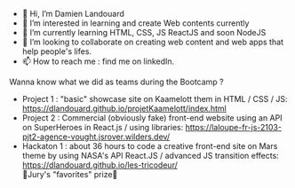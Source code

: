 - 👋 Hi, I’m Damien Landouard
- 👀 I’m interested in learning and create Web contents currently
- 🌱 I’m currently learning HTML, CSS, JS ReactJS and soon NodeJS
- 💞️ I’m looking to collaborate on creating web content and web apps that help people's lifes.
- 📫 How to reach me : find me on linkedIn.

Wanna know what we did as teams during the Bootcamp ?

 - Project 1 : "basic" showcase site on Kaamelott them in HTML / CSS / JS:
      https://dlandouard.github.io/projetKaamelott/index.html
 - Project 2 : Commercial (obviously fake) front-end website using an API on SuperHeroes in React.js / using libraries:
      https://laloupe-fr-js-2103-pjt2-agence-vought.jsrover.wilders.dev/
 - Hackaton 1 : about 36 hours to code a creative front-end site on Mars theme by using NASA's API React.JS / advanced JS transition effects:
      https://dlandouard.github.io/les-tricodeur/
      <br/>🏅Jury's "favorites" prize🏅

<!---
dlandouard/dlandouard is a ✨ special ✨ repository because its `README.md` (this file) appears on your GitHub profile.
You can click the Preview link to take a look at your changes.
--->
